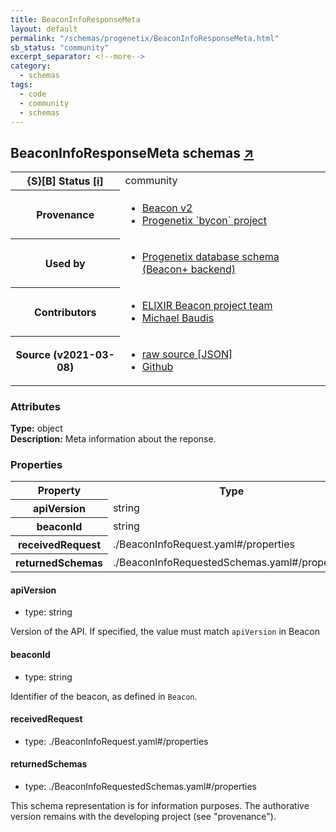 ```yaml
---
title: BeaconInfoResponseMeta
layout: default
permalink: "/schemas/progenetix/BeaconInfoResponseMeta.html"
sb_status: "community"
excerpt_separator: <!--more-->
category:
  - schemas
tags:
  - code
  - community
  - schemas
---
```



<div id="schema-header-title">
  <h2>BeaconInfoResponseMeta <span id="schema-header-title-project">schemas <a href="https://github.com/progenetix/schemas" target="_BLANK">&nearr;</a></span> </h2>
</div>

<table id="schema-header-table">
  <tr>
    <th>{S}[B] Status <a href="https://schemablocks.org/about/sb-status-levels.html">[i]</a></th>
    <td><div id="schema-header-status">community</div></td>
  </tr>

  <tr>
    <th>Provenance</th>
    <td>
      <ul>
<li><a href="https://github.com/ga4gh-beacon/specification-v2">Beacon v2</a></li>
<li><a href="https://github.com/progenetix/bycon/">Progenetix `bycon` project</a></li>
      </ul>
    </td>
  </tr>
  <tr>
    <th>Used by</th>
    <td>
      <ul>
<li><a href="https://github.com/progenetix/schemas/">Progenetix database schema (Beacon+ backend)</a></li>
      </ul>
    </td>
  </tr>

<!--more-->

  <tr>
    <th>Contributors</th>
    <td>
      <ul>
<li><a href="https://beacon-project.io/categories/people.html">ELIXIR Beacon project team</a></li>
<li><a href="https://orcid.org/0000-0002-9903-4248">Michael Baudis</a></li>
      </ul>
    </td>
  </tr>
  <tr>
    <th>Source (v2021-03-08)</th>
    <td>
      <ul>
        <li><a href="current/BeaconInfoResponseMeta.json" target="_BLANK">raw source [JSON]</a></li>
        <li><a href="https://github.com/progenetix/schemas/blob/master/schemas/BeaconInfoResponseMeta.yaml" target="_BLANK">Github</a></li>
      </ul>
    </td>
  </tr>
</table>

<div id="schema-attributes-title">
  <h3>Attributes</h3>
</div>

  
__Type:__ object  
__Description:__ Meta information about the reponse.

### Properties

<table id="schema-properties-table">
  <tr>
    <th>Property</th>
    <th>Type</th>
  </tr>
  <tr>
    <th>apiVersion</th>
    <td>string</td>
  </tr>
  <tr>
    <th>beaconId</th>
    <td>string</td>
  </tr>
  <tr>
    <th>receivedRequest</th>
    <td>./BeaconInfoRequest.yaml#/properties</td>
  </tr>
  <tr>
    <th>returnedSchemas</th>
    <td>./BeaconInfoRequestedSchemas.yaml#/properties</td>
  </tr>

</table>


#### apiVersion

* type: string

Version of the API. If specified, the value must match `apiVersion` in Beacon


#### beaconId

* type: string

Identifier of the beacon, as defined in `Beacon`.



#### receivedRequest

* type: ./BeaconInfoRequest.yaml#/properties




#### returnedSchemas

* type: ./BeaconInfoRequestedSchemas.yaml#/properties



<div id="schema-footer">
This schema representation is for information purposes. The authorative 
version remains with the developing project (see "provenance").
</div>


